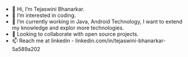 - 👋 Hi, I’m Tejaswini Bhanarkar.
- 👀 I’m interested in coding.
- 🌱 I’m currently working in Java, Android Technology, I want to extend my knowledge and explor more technologies.  
- 💞️ Looking to collaborate with open source projects.
- 📫 Reach me at linkedin - linkedin.com/in/tejaswini-bhanarkar-5a589a202

<!---
tej-123/tej-123 is a ✨ special ✨ repository because its `README.md` (this file) appears on your GitHub profile.
You can click the Preview link to take a look at your changes.
--->
